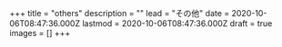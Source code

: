 +++
title = "others"
description = ""
lead = "その他"
date = 2020-10-06T08:47:36.000Z
lastmod = 2020-10-06T08:47:36.000Z
draft = true
images = []
+++
